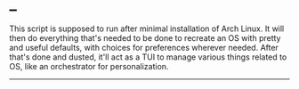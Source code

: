 # _

This script is supposed to run after minimal
installation of Arch Linux. It will then do
everything that's needed to be done to recreate
an OS with pretty and useful defaults, with
choices for preferences wherever needed. After
that's done and dusted, it'll act as a TUI to
manage various things related to OS, like an
orchestrator for personalization.

---

